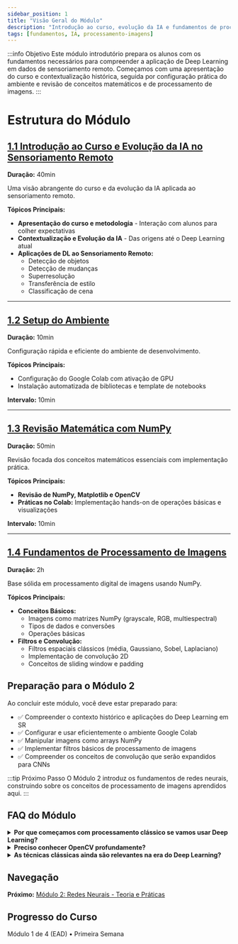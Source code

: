 ```yaml
---
sidebar_position: 1
title: "Visão Geral do Módulo"
description: "Introdução ao curso, evolução da IA e fundamentos de processamento de imagens"
tags: [fundamentos, IA, processamento-imagens]
---
```


:::info Objetivo
Este módulo introdutório prepara os alunos com os fundamentos necessários para compreender a aplicação de Deep Learning em dados de sensoriamento remoto. Começamos com uma apresentação do curso e contextualização histórica, seguida por configuração prática do ambiente e revisão de conceitos matemáticos e de processamento de imagens.
:::

# Estrutura do Módulo

## [1.1 Introdução ao Curso e Evolução da IA no Sensoriamento Remoto](./modulo1/introducao)
**Duração:** 40min

Uma visão abrangente do curso e da evolução da IA aplicada ao sensoriamento remoto.

**Tópicos Principais:**
- **Apresentação do curso e metodologia** - Interação com alunos para colher expectativas
- **Contextualização e Evolução da IA** - Das origens até o Deep Learning atual
- **Aplicações de DL ao Sensoriamento Remoto:**
  - Detecção de objetos
  - Detecção de mudanças
  - Superresolução
  - Transferência de estilo
  - Classificação de cena

---

## [1.2 Setup do Ambiente](./modulo1/setup)
**Duração:** 10min

Configuração rápida e eficiente do ambiente de desenvolvimento.

**Tópicos Principais:**
- Configuração do Google Colab com ativação de GPU
- Instalação automatizada de bibliotecas e template de notebooks

**Intervalo:** 10min

---

## [1.3 Revisão Matemática com NumPy](./modulo1/matematica)
**Duração:** 50min

Revisão focada dos conceitos matemáticos essenciais com implementação prática.

**Tópicos Principais:**
- **Revisão de NumPy, Matplotlib e OpenCV**
- **Práticas no Colab:** Implementação hands-on de operações básicas e visualizações

**Intervalo:** 10min

---

## [1.4 Fundamentos de Processamento de Imagens](./modulo1/processamento-imagens)
**Duração:** 2h

Base sólida em processamento digital de imagens usando NumPy.

**Tópicos Principais:**
- **Conceitos Básicos:**
  - Imagens como matrizes NumPy (grayscale, RGB, multiespectral)
  - Tipos de dados e conversões
  - Operações básicas
- **Filtros e Convolução:**
  - Filtros espaciais clássicos (média, Gaussiano, Sobel, Laplaciano)
  - Implementação de convolução 2D
  - Conceitos de sliding window e padding

## Preparação para o Módulo 2

Ao concluir este módulo, você deve estar preparado para:

- ✅ Compreender o contexto histórico e aplicações do Deep Learning em SR
- ✅ Configurar e usar eficientemente o ambiente Google Colab
- ✅ Manipular imagens como arrays NumPy
- ✅ Implementar filtros básicos de processamento de imagens
- ✅ Compreender os conceitos de convolução que serão expandidos para CNNs

:::tip Próximo Passo
O Módulo 2 introduz os fundamentos de redes neurais, construindo sobre os conceitos de processamento de imagens aprendidos aqui.
:::

## FAQ do Módulo

<details>
<summary><strong>Por que começamos com processamento clássico se vamos usar Deep Learning?</strong></summary>
<p>Compreender filtros clássicos é essencial para entender o que as CNNs aprendem automaticamente. Os conceitos de convolução são fundamentais em ambas as abordagens.</p>
</details>

<details>
<summary><strong>Preciso conhecer OpenCV profundamente?</strong></summary>
<p>Não é necessário domínio avançado. Usamos OpenCV principalmente para operações básicas de I/O e algumas transformações específicas.</p>
</details>

<details>
<summary><strong>As técnicas clássicas ainda são relevantes na era do Deep Learning?</strong></summary>
<p>Sim! Elas são usadas em pré-processamento, análise exploratória de dados e para compreender o que as redes neurais estão "aprendendo".</p>
</details>

## Navegação

**Próximo:** [Módulo 2: Redes Neurais - Teoria e Práticas](../modulo2/)

## Progresso do Curso

Módulo 1 de 4 (EAD) • Primeira Semana